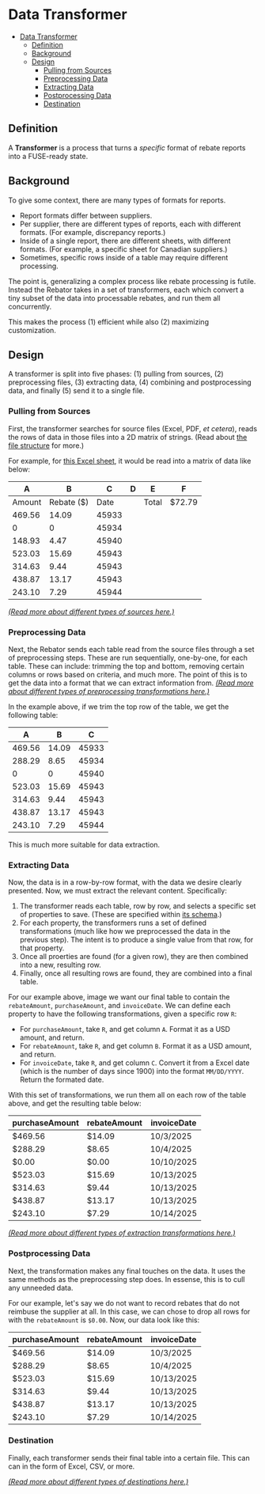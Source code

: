 # Data Transformer

- [Data Transformer](#data-transformer)
  - [Definition](#definition)
  - [Background](#background)
  - [Design](#design)
    - [Pulling from Sources](#pulling-from-sources)
    - [Preprocessing Data](#preprocessing-data)
    - [Extracting Data](#extracting-data)
    - [Postprocessing Data](#postprocessing-data)
    - [Destination](#destination)

## Definition

A **Transformer** is a process that turns a *specific* format of rebate reports into a FUSE-ready state.

## Background

To give some context, there are many types of formats for reports.

- Report formats differ between suppliers.
- Per supplier, there are different types of reports, each with different formats. (For example, discrepancy reports.)
- Inside of a single report, there are different sheets, with different formats. (For example, a specific sheet for Canadian suppliers.)
- Sometimes, specific rows inside of a table may require different processing.

The point is, generalizing a complex process like rebate processing is futile. Instead the Rebator takes in a set of transformers, each which convert a tiny subset of the data into processable rebates, and run them all concurrently.

This makes the process (1) efficient while also (2) maximizing customization.

## Design

A transformer is split into five phases: (1) pulling from sources, (2) preprocessing files, (3) extracting data, (4) combining and postprocessing data, and finally (5) send it to a single file.

### Pulling from Sources

First, the transformer searches for source files (Excel, PDF, *et cetera*), reads the rows of data in those files into a 2D matrix of strings. (Read about [the file structure](./structure.md) for more.)

For example, for [this Excel sheet](./example.xlsx), it would be read into a matrix of data like below:

| A      | B          | C     | D   | E     | F      |
| ------ | ---------- | ----- | --- | ----- | ------ |
| Amount | Rebate ($) | Date  |     | Total | $72.79 |
| 469.56 | 14.09      | 45933 |     |       |        |
| 0      | 0          | 45934 |     |       |        |
| 148.93 | 4.47       | 45940 |     |       |        |
| 523.03 | 15.69      | 45943 |     |       |        |
| 314.63 | 9.44       | 45943 |     |       |        |
| 438.87 | 13.17      | 45943 |     |       |        |
| 243.10 | 7.29       | 45944 |     |       |        |

*[(Read more about different types of sources here.)](./sources.md)*

### Preprocessing Data

Next, the Rebator sends each table read from the source files through a set of preprocessing steps. These are run sequentially, one-by-one, for each table. These can include: trimming the top and bottom, removing certain columns or rows based on criteria, and much more. The point of this is to get the data into a format that we can extract information from. *[(Read more about different types of preprocessing transformations here.)](./preprocessing.md)*

In the example above, if we trim the top row of the table, we get the following table:

| A      | B     | C     |
| ------ | ----- | ----- |
| 469.56 | 14.09 | 45933 |
| 288.29 | 8.65  | 45934 |
| 0      | 0     | 45940 |
| 523.03 | 15.69 | 45943 |
| 314.63 | 9.44  | 45943 |
| 438.87 | 13.17 | 45943 |
| 243.10 | 7.29  | 45944 |

This is much more suitable for data extraction.

### Extracting Data

Now, the data is in a row-by-row format, with the data we desire clearly presented. Now, we must extract the relevant content. Specifically:

1. The transformer reads each table, row by row, and selects a specific set of properties to save. (These are specified within [its schema](./schema.md).)
2. For each property, the transformers runs a set of defined transformations (much like how we preprocessed the data in the previous step). The intent is to produce a single value from that row, for that property.
3. Once all proerties are found (for a given row), they are then combined into a new, resulting row.
4. Finally, once all resulting rows are found, they are combined into a final table.

For our example above, image we want our final table to contain the `rebateAmount`, `purchaseAmount`, and `invoiceDate`. We can define each property to have the following transformations, given a specific row `R`:

- For `purchaseAmount`, take `R`, and get column `A`. Format it as a USD amount, and return.
- For `rebateAmount`, take `R`, and get column `B`. Format it as a USD amount, and return.
- For `invoiceDate`, take `R`, and get column `C`. Convert it from a Excel date (which is the number of days since 1900) into the format `MM/DD/YYYY`. Return the formated date.

With this set of transformations, we run them all on each row of the table above, and get the resulting table below:

| purchaseAmount | rebateAmount | invoiceDate |
| -------------- | ------------ | ----------- |
| $469.56        | $14.09       | 10/3/2025   |
| $288.29        | $8.65        | 10/4/2025   |
| $0.00          | $0.00        | 10/10/2025  |
| $523.03        | $15.69       | 10/13/2025  |
| $314.63        | $9.44        | 10/13/2025  |
| $438.87        | $13.17       | 10/13/2025  |
| $243.10        | $7.29        | 10/14/2025  |

*[(Read more about different types of extraction transformations here.)](./extraction.md)*

### Postprocessing Data

Next, the transformation makes any final touches on the data. It uses the same methods as the preprocessing step does. In essense, this is to cull any unneeded data.

For our example, let's say we do not want to record rebates that do not reimbuse the supplier at all. In this case, we can chose to drop all rows for with the `rebateAmount` is `$0.00`. Now, our data look like this:

| purchaseAmount | rebateAmount | invoiceDate |
| -------------- | ------------ | ----------- |
| $469.56        | $14.09       | 10/3/2025   |
| $288.29        | $8.65        | 10/4/2025   |
| $523.03        | $15.69       | 10/13/2025  |
| $314.63        | $9.44        | 10/13/2025  |
| $438.87        | $13.17       | 10/13/2025  |
| $243.10        | $7.29        | 10/14/2025  |

### Destination

Finally, each transformer sends their final table into a certain file. This can can in the form of Excel, CSV, or more.

*[(Read more about different types of destinations here.)](./destination.md)*
